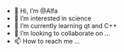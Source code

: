 - 👋 Hi, I’m @Alfa
- 👀 I’m interested in science
- 🌱 I’m currently learning qt and C++
- 💞️ I’m looking to collaborate on ...
- 📫 How to reach me ...

<!---
Romanirk/Romanirk is a ✨ special ✨ repository because its `README.md` (this file) appears on your GitHub profile.
You can click the Preview link to take a look at your changes.
--->
